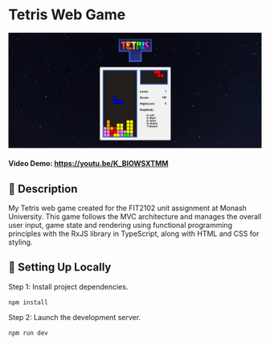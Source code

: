 # Tetris Web Game

![Project Image](https://github.com/yuanyi1029/tetris/blob/2958c806eb749183c147bb16018b8cc8c92f0664/tetris.png)
#### Video Demo: https://youtu.be/K_BIOWSXTMM

## 💬 Description
My Tetris web game created for the FIT2102 unit assignment at Monash University. This game follows the MVC architecture and manages the overall user input, game state and rendering using functional programming principles with the RxJS library in TypeScript, along with HTML and CSS for styling. 

## 🚀 Setting Up Locally 
Step 1: Install project dependencies. 
```
npm install
```
Step 2: Launch the development server.
```
npm run dev
```
